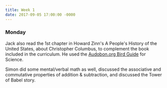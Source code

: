 ```yaml
---
title: Week 1
date: 2017-09-05 17:00:00 -0000
---
```

### Monday

Jack also read the 1st chapter in Howard Zinn's A People's History of the United States, about Christopher Columbus, to complement the book included in the curriculum. He used the [Audobon.org Bird Guide](http://www.audubon.org/bird-guide) for Science.

Simon did some mental/verbal math as well, discussed the associative and commutative properties of addition & subtraction, and discussed the Tower of Babel story.